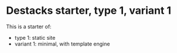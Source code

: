 # Destacks starter, type 1, variant 1

This is a starter of:

- type 1: static site
- variant 1: minimal, with template engine
